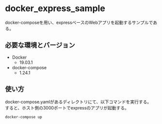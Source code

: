 # docker_express_sample
docker-composeを用い、expressベースのWebアプリを起動するサンプルである。

## 必要な環境とバージョン
* Docker
  * 19.03.1
* docker-compose
  * 1.24.1

## 使い方
docker-compose.yamlがあるディレクトリにて、以下コマンドを実行する。  
すると、ホスト側の3000ポートでexpressのアプリが起動する。

```
docker-compose up
```
